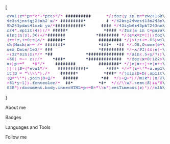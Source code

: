 [<p align="center"> <img src="https://github.com/ArtemAlt/ArtemAlt/blob/main/assets/6AIJtr5.gif"/></p>]

About me

Badges

Languages and Tools

Follow me